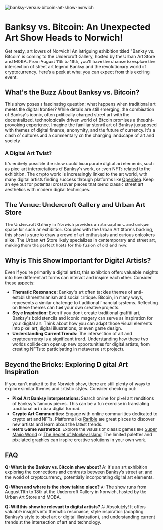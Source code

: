 ![banksy-versus-bitcoin-art-show-norwich](https://images.pexels.com/photos/8370377/pexels-photo-8370377.jpeg?auto=compress&cs=tinysrgb&fit=crop&h=627&w=1200)

# Banksy vs. Bitcoin: An Unexpected Art Show Heads to Norwich!

Get ready, art lovers of Norwich! An intriguing exhibition titled "Banksy vs. Bitcoin" is coming to the Undercroft Gallery, hosted by the Urban Art Store and MOBA. From August 11th to 18th, you'll have the chance to explore the intersection of street art legend Banksy and the revolutionary world of cryptocurrency. Here’s a peek at what you can expect from this exciting event.

## What's the Buzz About Banksy vs. Bitcoin?

This show poses a fascinating question: what happens when traditional art meets the digital frontier? While details are still emerging, the combination of Banksy's iconic, often politically charged street art with the decentralized, technologically driven world of Bitcoin promises a thought-provoking experience. Imagine the familiar stencil art of Banksy juxtaposed with themes of digital finance, anonymity, and the future of currency. It's a clash of cultures and a commentary on the changing landscape of art and society.

### A Digital Art Twist?

It's entirely possible the show could incorporate digital art elements, such as pixel art interpretations of Banksy's work, or even NFTs related to the exhibition. The crypto world is increasingly linked to the art world, with many digital artists finding success through platforms like [OpenSea](https://opensea.io/). Keep an eye out for potential crossover pieces that blend classic street art aesthetics with modern digital techniques.

## The Venue: Undercroft Gallery and Urban Art Store

The Undercroft Gallery in Norwich provides an atmospheric and unique space for such an exhibition. Coupled with the Urban Art Store's backing, this show is sure to draw a crowd of art enthusiasts and curious onlookers alike. The Urban Art Store likely specializes in contemporary and street art, making them the perfect hosts for this fusion of old and new.

## Why is This Show Important for Digital Artists?

Even if you're primarily a digital artist, this exhibition offers valuable insights into how different art forms can interact and inspire each other. Consider these aspects:

*   **Thematic Resonance:** Banksy's art often tackles themes of anti-establishmentarianism and social critique. Bitcoin, in many ways, represents a similar challenge to traditional financial systems. Reflecting on these themes can fuel your own creative projects.
*   **Style Inspiration:** Even if you don't create traditional graffiti art, Banksy's bold stencils and iconic imagery can serve as inspiration for your digital art. Think about how you can adapt those visual elements into pixel art, digital illustrations, or even game design.
*   **Understanding Current Trends:** The intersection of art and cryptocurrency is a significant trend. Understanding how these two worlds collide can open up new opportunities for digital artists, from creating NFTs to participating in metaverse art projects.

## Beyond the Bricks: Exploring Digital Art Inspiration

If you can't make it to the Norwich show, there are still plenty of ways to explore similar themes and artistic styles. Consider checking out:

*   **Pixel Art Banksy Interpretations:** Search online for pixel art renditions of Banksy's famous pieces. This can be a fun exercise in translating traditional art into a digital format.
*   **Crypto Art Communities:** Engage with online communities dedicated to crypto art and NFTs. Platforms like [Rarible](https://rarible.com/) are great places to discover new artists and learn about the latest trends.
*   **Retro Game Aesthetics:** Explore the visuals of classic games like [Super Mario World](https://en.wikipedia.org/wiki/Super_Mario_World) or [The Secret of Monkey Island](https://en.wikipedia.org/wiki/The_Secret_of_Monkey_Island). The limited palettes and pixelated graphics can inspire creative solutions in your own work.

## FAQ

**Q: What is the Banksy vs. Bitcoin show about?**
A: It's an art exhibition exploring the connections and contrasts between Banksy's street art and the world of cryptocurrency, potentially incorporating digital art elements.

**Q: When and where is the show taking place?**
A: The show runs from August 11th to 18th at the Undercroft Gallery in Norwich, hosted by the Urban Art Store and MOBA.

**Q: Will this show be relevant to digital artists?**
A: Absolutely! It offers valuable insights into thematic resonance, style inspiration (adapting Banksy's style to pixel art or digital illustration), and understanding current trends at the intersection of art and technology.
